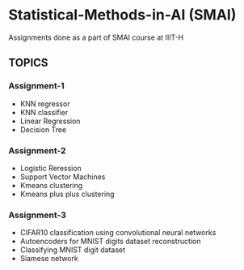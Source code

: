 # Statistical-Methods-in-AI (SMAI)
Assignments done as a part of SMAI course at IIIT-H

## TOPICS
### Assignment-1
- KNN regressor
- KNN classifier
- Linear Regression
- Decision Tree

### Assignment-2
- Logistic Reression
- Support Vector Machines
- Kmeans clustering
- Kmeans plus plus clustering

### Assignment-3
- CIFAR10 classification using convolutional neural networks
- Autoencoders for MNIST digits dataset reconstruction
- Classifying MNIST digit dataset
- Siamese network
